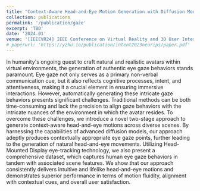 ```yaml
---
title: "Context-Aware Head-and-Eye Motion Generation with Diffusion Model"
collection: publications
permalink: '/publication/gaze'
excerpt: 'TBD'
date: '2024.01' 
venue: '[IEEEVR24] IEEE Conference on Virtual Reality and 3D User Interfaces'
# paperurl: 'https://yzhu.io/publication/intent2023neurips/paper.pdf'
---
```


In humanity's ongoing quest to craft natural and realistic avatars within virtual environments, the generation of authentic eye gaze behaviors stands paramount. Eye gaze not only serves as a primary non-verbal communication cue, but it also reflects cognitive processes, intent, and attentiveness, making it a crucial element in ensuring immersive interactions. However, automatically generating these intricate gaze behaviors presents significant challenges. Traditional methods can be both time-consuming and lack the precision to align gaze behaviors with the intricate nuances of the environment in which the avatar resides. To overcome these challenges, we introduce a novel two-stage approach to generate context-aware head-and-eye motions across diverse scenes. By harnessing the capabilities of advanced diffusion models, our approach adeptly produces contextually appropriate eye gaze points, further leading to the generation of natural head-and-eye movements. Utilizing Head-Mounted Display eye-tracking technology, we also present a comprehensive dataset, which captures human eye gaze behaviors in tandem with associated scene features. We show that our approach consistently delivers intuitive and lifelike head-and-eye motions and demonstrates superior performance in terms of motion fluidity, alignment with contextual cues, and overall user satisfaction.